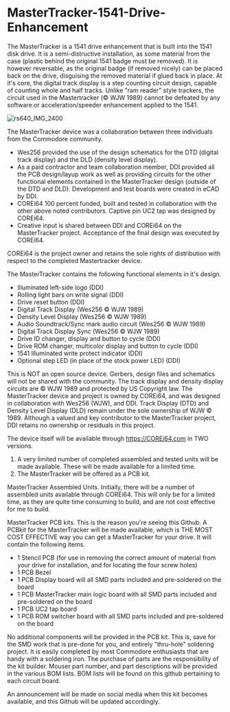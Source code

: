 # MasterTracker-1541-Drive-Enhancement

The MasterTracker is a 1541 drive enhancement that is built into the 1541 disk drive.  It is a semi-distructive installation, as some material from the case (plastic behind the original 1541 badge must be removed).  It is however reversable, as the original badge (if removed nicely) can be placed back on the drive, disguising the removed material if glued back in place.  At it's core, the digital track display is a step counting circuit design, capable of counting whole and half tracks.  Unlike "ram reader" style trackers, the circuit used in the Mastertracker (© WJW 1989) cannot be defeated by any software or acceleration/speeder enhancement applied to the 1541.

![rs640_IMG_2400](https://github.com/COREi64/MasterTracker-1541-Drive-Enhancement/assets/37495485/8c898975-dd9f-4e99-8e9f-433dabef69a9)

The MasterTracker device was a collaboration between three individuals from the Commodore community.
- Wes256 provided the use of the design schematics for the DTD (digital track display) and the DLD (density level display).
- As a paid contractor and team collaboration member, DDI provided all the PCB design/layup work as well as providing circuits for the other functional elements contained in the MasterTracker design (outside of the DTD and DLD).  Development and test boards were created in eCAD by DDI.
- COREi64 100 percent funded, built and tested in collaboration with the other above noted contributors.  Captive pin UC2 tap was designed by COREi64.
- Creative input is shared between DDI and COREi64 on the MasterTracker project.  Acceptance of the final design was executed by COREi64.

COREi64 is the project owner and retains the sole rights of distribution with respect to the completed Mastertracker device.

The MasterTracker contains the following functional elements in it's design.
- Illuminated left-side logo (DDI)
- Rolling light bars on write signal (DDI)
- Drive reset button (DDI)
- Digital Track Display (Wes256 © WJW 1989)
- Density Level Display (Wes256 © WJW 1989)
- Audio Soundtrack/Sync mark audio circuit (Wes256 © WJW 1989)
- Digital Track Display Sync (Wes256 © WJW 1989)
- Drive ID changer, display and button to cycle (DDI)
- Drive ROM changer, multicolor display and button to cycle (DDI)
- 1541 Illuminated write protect indicator (DDI)
- Optional step LED (in place of the stock power LED) (DDI)

This is NOT an open source device.  Gerbers, design files and schematics will not be shared with the community.  The track display and density display circuits are © WJW 1989 and protected by US Copyright law.  The MasterTracker device and project is owned by COREi64, and was designed in collaboration with Wes256 (WJW), and DDI.  Track Display (DTD) and Density Level Display (DLD) remain under the sole ownership of WJW © 1989.  Although a valued and key contributor to the MasterTracker project, DDI retains no ownership or residuals in this project.

The device itself will be available through https://COREi64.com in TWO versions.

1. A very limited number of completed assembled and tested units will be made available.  These will be made available for a limited time.
2. The MasterTracker will be offered as a PCB kit.

MasterTracker Assembled Units.
Initially, there will be a number of assembled units available through COREi64.  This will only be for a limited time, as they are quite time consuming to build, and are not cost effective for me to build.

MasterTracker PCB kits.
This is the reason you're seeing this Github.  A PCBkit for the MasterTracker will be made available, which is THE MOST COST EFFECTIVE way you can get a MasterTracker for your drive.  It will contain the following items.
- 1 Stencil PCB (for use in removing the correct amount of material from your drive for installation, and for locating the four screw holes)
- 1 PCB Bezel
- 1 PCB Display board will all SMD parts included and pre-soldered on the board
- 1 PCB MasterTracker main logic board with all SMD parts included and pre-soldered on the board
- 1 PCB UC2 tap board
- 1 PCB ROM switcher board with all SMD parts included and pre-soldered on the board

No additional components will be provided in the PCB kit.  This is, save for the SMD work that is pre-done for you, and entirely "thru-hole" soldering project.  It is easily completed by most Commodore enthusiasts that are handy with a soldering iron.  The purchase of parts are the responsibility of the kit builder.  Mouser part number, and part descriptions will be provided in the various BOM lists.  BOM lists will be found on this github pertaining to each circuit board.

An announcement will be made on social media when this kit becomes available, and this Github will be updated accordingly.
